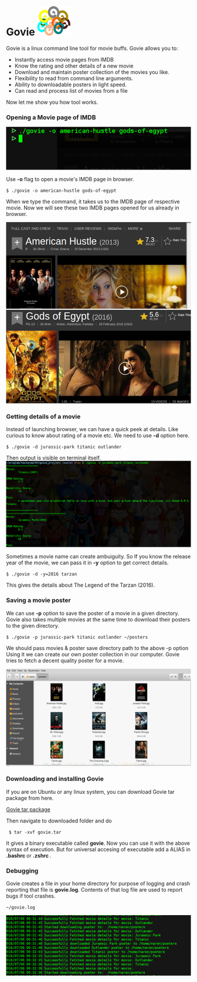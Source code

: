 # Govie <img src="https://github.com/narenaryan/Govie/blob/master/README_files/govie.png" alt="Smiley face" height="80" width="90">

Govie is a linux command line tool for movie buffs. Govie allows you to:


* Instantly access movie pages from IMDB
* Know the rating and other details of a new movie
* Download and maintain poster collection of the movies you like.
* Flexibility to read from command line arguments.
* Ability to downloadable posters in light speed.
* Can read and process list of movies from a file

Now let me show you how tool works.

### Opening a Movie page of IMDB

![command_open](https://github.com/narenaryan/Govie/blob/master/README_files/open_movies.png)

Use <b>-o</b> flag to open a movie's IMDB page in browser.

  ```
  $ ./govie -o american-hustle gods-of-egypt
  ```
When we type the command, it takes us to the IMDB page of respective movie. Now we will see these two IMDB pages opened for us already in browser.

![command_open](https://github.com/narenaryan/Govie/blob/master/README_files/american_hustle.png)
![command_open](https://github.com/narenaryan/Govie/blob/master/README_files/gods_egypt.png)

### Getting details of a movie

Instead of launching browser, we can have a quick peek at details. Like curious to know about rating of a movie etc. We need to use <b>-d</b> option here.

  ```
  $ ./govie -d jurassic-park titanic outlander
  ```

Then output is visible on terminal itself.
![command_open](https://github.com/narenaryan/Govie/blob/master/README_files/movie_details.png)

Sometimes a movie name can create ambuiguity. So If you know the release year of the movie, we can pass it in <b>-y</b> option to get correct details.
  
  ```
  $ ./govie -d -y=2016 tarzan
  ```
  
  This gives the details about The Legend of the Tarzan (2016).

### Saving a movie poster

We can use <b>-p</b> option to save the poster of a movie in a given directory. Govie also takes multiple movies at the same time to download their posters to the given directory.

  ```
  $ ./govie -p jurassic-park titanic outlander ~/posters
  ```
  
  We should pass movies & poster save directory path to the above -p option
  Using it we can create our own poster collection in our computer. Govie tries to fetch a decent quality poster for a movie.
  
  ![command_open](https://github.com/narenaryan/Govie/blob/master/README_files/posters.png)

### Downloading and installing Govie
If you are on Ubuntu or any linux system, you can download Govie tar package from here.

[Govie tar package](https://github.com/narenaryan/Govie/blob/master/pkg/govie.tar)

Then navigate to downloaded folder and do

  ```
   $ tar -xvf govie.tar
  ```
It gives a binary executable called <b>govie</b>. Now you can use it with the above syntax of execution. But for universal accesing of executable add a ALIAS in <b>.bashrc </b> or <b>.zshrc </b>.

### Debugging

Govie creates a file in your home directory for purpose of logging and crash reporting that file is <b>govie.log</b>. Contents of that log file are used to report bugs if tool crashes.

  ```
  ~/govie.log
  ```
  ![command_open](https://github.com/narenaryan/Govie/blob/master/README_files/govie_log.png)
